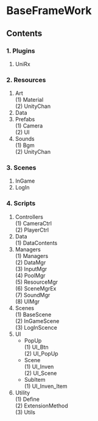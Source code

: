 BaseFrameWork
=============
Contents
--------
### 1. Plugins
1) UniRx
### 2. Resources
1) Art   
   (1) Material   
   (2) UnityChan   
3) Data   
5) Prefabs   
   (1) Camera   
   (2) UI   
7) Sounds   
   (1) Bgm   
   (2) UnityChan   
### 3. Scenes
1) InGame
2) LogIn
### 4. Scripts
1) Controllers   
   (1) CameraCtrl   
   (2) PlayerCtrl   
3) Data   
   (1) DataContents   
5) Managers   
   (1) Managers   
   (2) DataMgr   
   (3) InputMgr   
   (4) PoolMgr   
   (5) ResourceMgr   
   (6) SceneMgrEx   
   (7) SoundMgr   
   (8) UIMgr   
7) Scenes   
   (1) BaseScene   
   (2) InGameScene      
   (3) LogInScence      
9) UI   
   * PopUp   
   (1) UI_Btn   
   (2) UI_PopUp   
   * Scene   
   (1) UI_Inven   
   (2) UI_Scene   
   * SubItem   
   (1) UI_Inven_Item    
11) Utility   
    (1) Define   
    (2) ExtensionMethod   
    (3) Utils   
